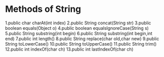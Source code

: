 Methods of String
=================
1.public char charAt(int index)
2.public String concat(String str)
3.public boolean equals(Object o)
4.public boolean equalsIgnoreCase(String s)
5.public String substring(int begin)
6.public String substring(int begin,int end)
7.public int length()
8.public String replace(char old,char new)
9.public String toLowerCase()
10.public String toUpperCase()
11.public String trim()
12.public int indexOf(char ch)
13.public int lastIndexOf(char ch)
